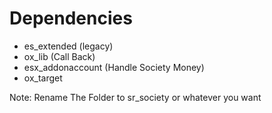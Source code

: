 
# Dependencies

- es_extended (legacy)
- ox_lib (Call Back)
- esx_addonaccount (Handle Society Money)
- ox_target

Note: Rename The Folder to sr_society or whatever you want

